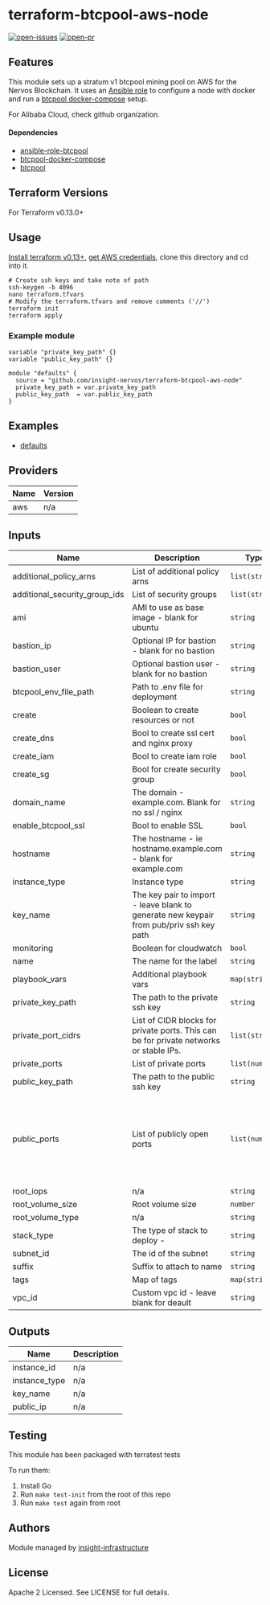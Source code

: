 # terraform-btcpool-aws-node

[![open-issues](https://img.shields.io/github/issues-raw/insight-nervos/terraform-btcpool-aws-node?style=for-the-badge)](https://github.com/insight-nervos/terraform-btcpool-aws-node/issues)
[![open-pr](https://img.shields.io/github/issues-pr-raw/insight-nervos/terraform-btcpool-aws-node?style=for-the-badge)](https://github.com/insight-nervos/terraform-btcpool-aws-node/pulls)

## Features

This module sets up a stratum v1 btcpool mining pool on AWS for the Nervos Blockchain. It uses an [Ansible role](https://github.com/insight-stratum/ansible-role-btcpool) 
to configure a node with docker and run a [btcpool docker-compose](https://github.com/insight-stratum/btcpool-docker-compose) 
setup. 

For Alibaba Cloud, check github organization. 

#### Dependencies 

- [ansible-role-btcpool](https://github.com/insight-stratum/ansible-role-btcpool)
- [btcpool-docker-compose](https://github.com/insight-stratum/btcpool-docker-compose)
- [btcpool](https://github.com/btccom/btcpool)

## Terraform Versions

For Terraform v0.13.0+

## Usage

[Install terraform v0.13+](https://learn.hashicorp.com/tutorials/terraform/install-cli), [get AWS credentials](https://www.notion.so/insightx/AWS-c90173ac063d43a9921634bf0bc55bf4), clone this directory and cd into it. 

```shell script
# Create ssh keys and take note of path 
ssh-keygen -b 4096 
nano terraform.tfvars 
# Modify the terraform.tfvars and remove comments ('//')
terraform init 
terraform apply 
```

### Example module 

```hcl
variable "private_key_path" {}
variable "public_key_path" {}

module "defaults" {
  source = "github.com/insight-nervos/terraform-btcpool-aws-node"
  private_key_path = var.private_key_path
  public_key_path  = var.public_key_path
}
```

## Examples

- [defaults](https://github.com/insight-nervos/terraform-btcpool-aws-node/tree/master/examples/defaults)

<!-- BEGINNING OF PRE-COMMIT-TERRAFORM DOCS HOOK -->
## Providers

| Name | Version |
|------|---------|
| aws | n/a |

## Inputs

| Name | Description | Type | Default | Required |
|------|-------------|------|---------|:-----:|
| additional\_policy\_arns | List of additional policy arns | `list(string)` | `[]` | no |
| additional\_security\_group\_ids | List of security groups | `list(string)` | `[]` | no |
| ami | AMI to use as base image - blank for ubuntu | `string` | `""` | no |
| bastion\_ip | Optional IP for bastion - blank for no bastion | `string` | `""` | no |
| bastion\_user | Optional bastion user - blank for no bastion | `string` | `""` | no |
| btcpool\_env\_file\_path | Path to .env file for deployment | `string` | `""` | no |
| create | Boolean to create resources or not | `bool` | `true` | no |
| create\_dns | Bool to create ssl cert and nginx proxy | `bool` | `true` | no |
| create\_iam | Bool to create iam role | `bool` | `false` | no |
| create\_sg | Bool for create security group | `bool` | `true` | no |
| domain\_name | The domain - example.com. Blank for no ssl / nginx | `string` | `""` | no |
| enable\_btcpool\_ssl | Bool to enable SSL | `bool` | `false` | no |
| hostname | The hostname - ie hostname.example.com - blank for example.com | `string` | `""` | no |
| instance\_type | Instance type | `string` | `"t3.medium"` | no |
| key\_name | The key pair to import - leave blank to generate new keypair from pub/priv ssh key path | `string` | `""` | no |
| monitoring | Boolean for cloudwatch | `bool` | `false` | no |
| name | The name for the label | `string` | `"btcpool"` | no |
| playbook\_vars | Additional playbook vars | `map(string)` | `{}` | no |
| private\_key\_path | The path to the private ssh key | `string` | n/a | yes |
| private\_port\_cidrs | List of CIDR blocks for private ports.  This can be for private networks or stable IPs. | `list(string)` | <pre>[<br>  "172.31.0.0/16"<br>]</pre> | no |
| private\_ports | List of private ports | `list(number)` | `[]` | no |
| public\_key\_path | The path to the public ssh key | `string` | n/a | yes |
| public\_ports | List of publicly open ports | `list(number)` | <pre>[<br>  22,<br>  1800,<br>  8114,<br>  8115,<br>  9021,<br>  9090,<br>  3000<br>]</pre> | no |
| root\_iops | n/a | `string` | n/a | yes |
| root\_volume\_size | Root volume size | `number` | `40` | no |
| root\_volume\_type | n/a | `string` | `"gp2"` | no |
| stack\_type | The type of stack to deploy - | `string` | `"prometheus"` | no |
| subnet\_id | The id of the subnet | `string` | `""` | no |
| suffix | Suffix to attach to name | `string` | `""` | no |
| tags | Map of tags | `map(string)` | `{}` | no |
| vpc\_id | Custom vpc id - leave blank for deault | `string` | `""` | no |

## Outputs

| Name | Description |
|------|-------------|
| instance\_id | n/a |
| instance\_type | n/a |
| key\_name | n/a |
| public\_ip | n/a |

<!-- END OF PRE-COMMIT-TERRAFORM DOCS HOOK -->

## Testing
This module has been packaged with terratest tests

To run them:

1. Install Go
2. Run `make test-init` from the root of this repo
3. Run `make test` again from root

## Authors

Module managed by [insight-infrastructure](https://github.com/insight-infrastructure)

## License

Apache 2 Licensed. See LICENSE for full details.
